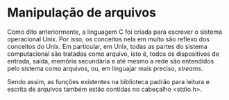 # Manipulação de arquivos

Como dito anteriormente, a linguagem C foi criada para escrever o sistema operacional Unix.  Por isso, os conceitos nela em muito
são reflexo dos conceitos do Unix.  Em particular, em Unix, todas as partes do sistema computacional são tratadas como arquivo,
isto é, todos os dispositivos de entrada, saída, memória secundária e até mesmo a rede são entendidos pelo sistema como arquivos,
ou, em linguajar mais preciso, *streams*.

Sendo assim, as funções existentes na biblioteca padrão para leitura e escrita de arquivos também estão contidas no cabeçalho 
<stdio.h>.

